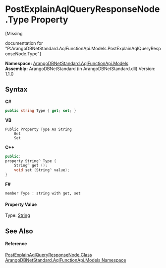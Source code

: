 # PostExplainAqlQueryResponseNode.Type Property 
 

\[Missing <summary> documentation for "P:ArangoDBNetStandard.AqlFunctionApi.Models.PostExplainAqlQueryResponseNode.Type"\]

**Namespace:**&nbsp;<a href="e03acbe1-782e-533e-7ffe-cd51613ed54f">ArangoDBNetStandard.AqlFunctionApi.Models</a><br />**Assembly:**&nbsp;ArangoDBNetStandard (in ArangoDBNetStandard.dll) Version: 1.1.0

## Syntax

**C#**<br />
``` C#
public string Type { get; set; }
```

**VB**<br />
``` VB
Public Property Type As String
	Get
	Set
```

**C++**<br />
``` C++
public:
property String^ Type {
	String^ get ();
	void set (String^ value);
}
```

**F#**<br />
``` F#
member Type : string with get, set

```


#### Property Value
Type: <a href="https://docs.microsoft.com/dotnet/api/system.string" target="_blank" rel="noopener noreferrer">String</a>

## See Also


#### Reference
<a href="8ccd29c8-ace5-8e11-a90e-77eec02862c6">PostExplainAqlQueryResponseNode Class</a><br /><a href="e03acbe1-782e-533e-7ffe-cd51613ed54f">ArangoDBNetStandard.AqlFunctionApi.Models Namespace</a><br />